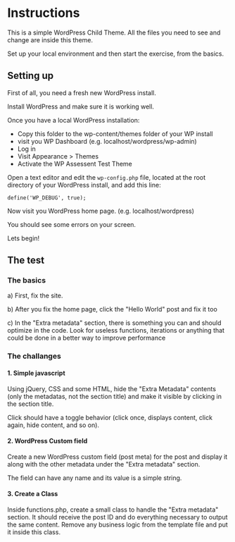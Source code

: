 # Instructions

This is a simple WordPress Child Theme. All the files you need to see and change are inside this theme.

Set up your local environment and then start the exercise, from the basics.

## Setting up

First of all, you need a fresh new WordPress install. 

Install WordPress and make sure it is working well.

Once you have a local WordPress installation:

* Copy this folder to the wp-content/themes folder of your WP install
* visit you WP Dashboard (e.g. localhost/wordpress/wp-admin)
* Log in
* Visit Appearance > Themes
* Activate the WP Assessent Test Theme

Open a text editor and edit the `wp-config.php` file, located at the root directory of your WordPress install, and add this line:

```
define('WP_DEBUG', true);
```

Now visit you WordPress home page. (e.g. localhost/wordpress)

You should see some errors on your screen.

Lets begin!


## The test

### The basics

a) First, fix the site.

b) After you fix the home page, click the "Hello World" post and fix it too

c) In the "Extra metadata" section, there is something you can and should optimize in the code. Look for useless functions, iterations or anything that could be done in a better way to improve performance


### The challanges


#### 1. Simple javascript

Using jQuery, CSS and some HTML, hide the "Extra Metadata" contents (only the metadatas, not the section title) 
and make it visible by clicking in the section title. 

Click should have a toggle behavior (click once, displays content, click again, hide content, and so on).


#### 2. WordPress Custom field

Create a new WordPress custom field (post meta) for the post and display it along with the other metadata under the "Extra metadata" section.

The field can have any name and its value is a simple string.


#### 3. Create a Class

Inside functions.php, create a small class to handle the "Extra metadata" section. It should receive the post ID and do everything necessary to output the same content. Remove any business logic from the template file and put it inside this class.
